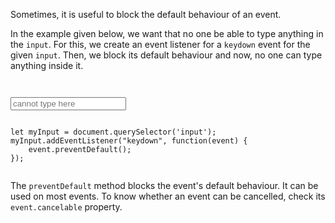 Sometimes, it is useful to block the
default behaviour of an event.

In the example given below, we want
that no one be able to type anything
in the `input`. For this, we
create an event listener for a `keydown` event
for the given `input`. Then, we block its
default behaviour and now, no one can type
anything inside it.

<codeblock language="javascript" type="lesson">
<code>
<panel language="html">
<input type = "text" placeholder = "cannot type here" />
</panel>
<panel language="javascript">
let myInput = document.querySelector('input');
myInput.addEventListener("keydown", function(event) {
    event.preventDefault();
});
</panel>
</code>
</codeblock>

The `preventDefault` method blocks the
event's default behaviour. It can be used
on most events. To know whether an event can be
cancelled, check its `event.cancelable` property.
